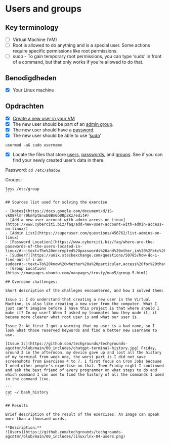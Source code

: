 # Users and groups

## Key terminology

- [ ] Virtual Machine (VM)
- [ ] Root is allowed to do anything and is a special user. Some actions require specific permissions like root permissions.
- [ ] sudo - To gain temporary root permissions, you can type ‘sudo’ in front of a command, but that only works if you’re allowed to do that.

## Benodigdheden

- [x] Your Linux machine

## Opdrachten

- [x] [Create a new user in your VM](https://github.com/techgrounds/techgrounds-agcdtmr/blob/main/00_includes/linux/lnx-04-adduser.png)
- [x] The new user should be part of an [admin group](https://github.com/techgrounds/techgrounds-agcdtmr/blob/main/00_includes/linux/lnx-04-allcomnds.png).
- [x] The new user should have a [password](https://github.com/techgrounds/techgrounds-agcdtmr/blob/main/00_includes/linux/lnx-04-passwd.png).
- [x] The new user should be able to use ‘[sudo](https://github.com/techgrounds/techgrounds-agcdtmr/blob/main/00_includes/linux/lnx-04-sudogrp.png)’

```
usermod -aG sudo username
```

- [x] Locate the files that store [users](https://github.com/techgrounds/techgrounds-agcdtmr/blob/main/00_includes/linux/lnx-04-users1.png), [passwords](https://github.com/techgrounds/techgrounds-agcdtmr/blob/main/00_includes/linux/lnx-04-verify.png), and [groups](https://github.com/techgrounds/techgrounds-agcdtmr/blob/main/00_includes/linux/lnx-04-grp.png). See if you can find your newly created user’s data in there.

Password:
`cd /etc/shadow`

Groups:
````
less /etc/group
```

## Sources list used for solving the exercise

- [Notes](https://docs.google.com/document/d/1S-vkO8Flmrr0km4ptEnub0BmGb00pZKz/edit#)
- [Add a new user account with admin access on Linux](https://www.cyberciti.biz/faq/add-new-user-account-with-admin-access-on-linux/)
- [Admin List](https://superuser.com/questions/456762/list-admins-on-linux)
- [Password Location](https://www.cyberciti.biz/faq/where-are-the-passwords-of-the-users-located-in-linux/#:~:text=The%20encrypted%20passwords%20and%20other,in%20%2Fetc%2Fpasswd%20file.)
- [Sudoer?](https://unix.stackexchange.com/questions/50785/how-do-i-find-out-if-i-am-sudoer#:~:text=To%20know%20whether%20a%20particular,access%20for%20that%20particular%20user.&text=If%20the%20user%20don't,to%20run%20sudo%20on%20localhost.)
- [Group Location](https://manpages.ubuntu.com/manpages/trusty/man5/group.5.html)

## Overcome challenges:

Short description of the challeges encountered, and how I solved them:

Issue 1: I do understand that creating a new user in the Virtual Machine, is also like creating a new user from the computer. What I just can't imagine before I have this project is that where should I make it? In my user? When I asked my teammates how they made it, it became more clearer what root user is and what our user is.

Issue 2: At first I got a warming that my user is a bad name, so I look what those reserved keywords and find a better new username to use.

[Issue 3:](https://github.com/techgrounds/techgrounds-agcdtmr/blob/main/00_includes/chatgpt-terminal-history.jpg) Friday, around 3 in the afternoon, my device gave up and lost all the history of my terminal from week one, the worst part is I did not save screenshots from Exercises 4 to 7. I first focus on Cron Jobs because I need other people's expertise on that. Then Friday night I continued and ask the best friend of every programmer on what steps to do and which command I can use to find the history of all the commands I used in the command line.

```
cat ~/.bash_history
```

## Results

Brief description of the result of the exercises. An image can speak more than a thousand words.

**Description:**
![Users](https://github.com/techgrounds/techgrounds-agcdtmr/blob/main/00_includes/linux/lnx-04-users.png)
